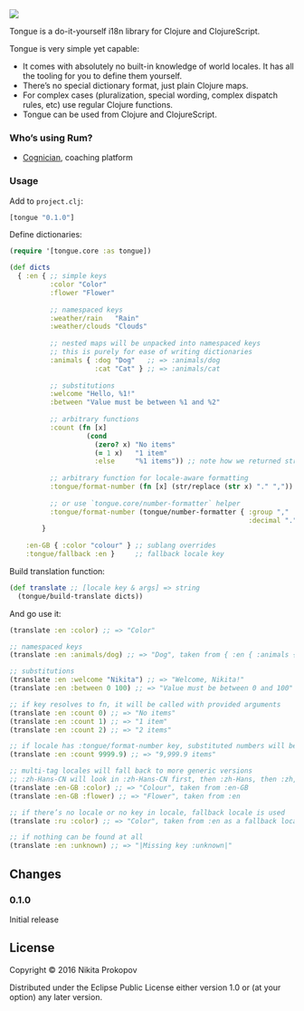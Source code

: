 <img src="https://dl.dropboxusercontent.com/u/561580/imgs/tongue_logo.svg">

Tongue is a do-it-yourself i18n library for Clojure and ClojureScript.

Tongue is very simple yet capable:

- It comes with absolutely no built-in knowledge of world locales. It has all the tooling for you to define them yourself.
- There’s no special dictionary format, just plain Clojure maps.
- For complex cases (pluralization, special wording, complex dispatch rules, etc) use regular Clojure functions.
- Tongue can be used from Clojure and ClojureScript.

### Who’s using Rum?

- [Cognician](https://www.cognician.com), coaching platform


### Usage

Add to `project.clj`:

```clj
[tongue "0.1.0"]
```

Define dictionaries:

```clj
(require '[tongue.core :as tongue])

(def dicts
  { :en { ;; simple keys
          :color "Color"
          :flower "Flower"
          
          ;; namespaced keys
          :weather/rain   "Rain"
          :weather/clouds "Clouds"
          
          ;; nested maps will be unpacked into namespaced keys
          ;; this is purely for ease of writing dictionaries
          :animals { :dog "Dog"   ;; => :animals/dog
                     :cat "Cat" } ;; => :animals/cat
                     
          ;; substitutions
          :welcome "Hello, %1!"
          :between "Value must be between %1 and %2"
          
          ;; arbitrary functions
          :count (fn [x]
                   (cond
                     (zero? x) "No items"
                     (= 1 x)   "1 item"
                     :else     "%1 items")) ;; note how we returned string with substitution
          
          ;; arbitrary function for locale-aware formatting
          :tongue/format-number (fn [x] (str/replace (str x) "." ","))
          
          ;; or use `tongue.core/number-formatter` helper
          :tongue/format-number (tongue/number-formatter { :group ","
                                                           :decimal "." })
        }
                   
    :en-GB { :color "colour" } ;; sublang overrides
    :tongue/fallback :en }     ;; fallback locale key
```

Build translation function:

```clj
(def translate ;; [locale key & args] => string
  (tongue/build-translate dicts))
```

And go use it:

```clj
(translate :en :color) ;; => "Color"

;; namespaced keys
(translate :en :animals/dog) ;; => "Dog", taken from { :en { :animals { :dog "Dog }}}

;; substitutions
(translate :en :welcome "Nikita") ;; => "Welcome, Nikita!"
(translate :en :between 0 100) ;; => "Value must be between 0 and 100"

;; if key resolves to fn, it will be called with provided arguments
(translate :en :count 0) ;; => "No items"
(translate :en :count 1) ;; => "1 item"
(translate :en :count 2) ;; => "2 items"

;; if locale has :tongue/format-number key, substituted numbers will be formatted
(translate :en :count 9999.9) ;; => "9,999.9 items"

;; multi-tag locales will fall back to more generic versions 
;; :zh-Hans-CN will look in :zh-Hans-CN first, then :zh-Hans, then :zh, then fallback locale
(translate :en-GB :color) ;; => "Colour", taken from :en-GB
(translate :en-GB :flower) ;; => "Flower", taken from :en

;; if there’s no locale or no key in locale, fallback locale is used
(translate :ru :color) ;; => "Color", taken from :en as a fallback locale

;; if nothing can be found at all
(translate :en :unknown) ;; => "|Missing key :unknown|"
```

## Changes

### 0.1.0

Initial release

## License

Copyright © 2016 Nikita Prokopov

Distributed under the Eclipse Public License either version 1.0 or (at your option) any later version.
